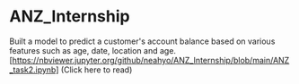 # ANZ_Internship
Built a model to predict a customer's account balance based on various features such as age, date, location and age.
[https://nbviewer.jupyter.org/github/neahyo/ANZ_Internship/blob/main/ANZ_task2.ipynb] (Click here to read)
